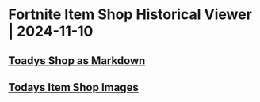 # Fortnite Item Shop Historical Viewer | 2024-11-10
## [Toadys Shop as Markdown](https://github.com/RogueMew/Fortnite-Item-Shop-Historical/blob/main/Markdown/2024-11-10-ItemShop.md)
## [Todays Item Shop Images](https://github.com/RogueMew/Fortnite-Item-Shop-Historical/tree/main/images/2024-11-10)